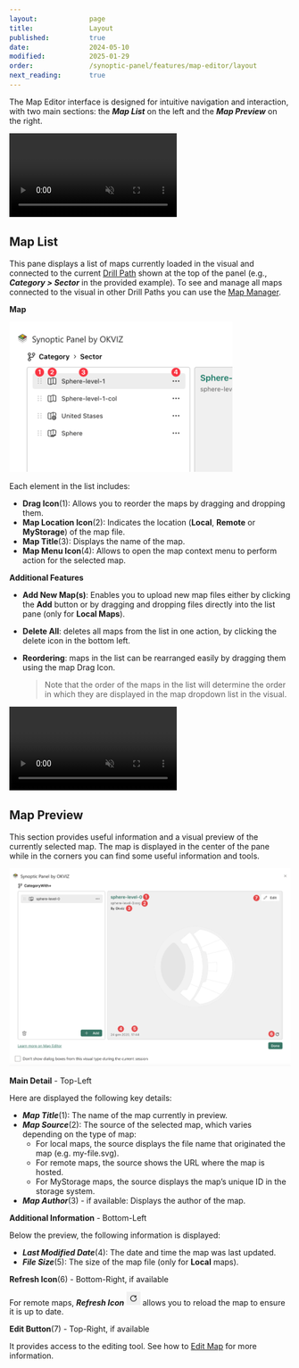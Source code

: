 ```yaml
---
layout:             page
title:              Layout
published:          true
date:               2024-05-10
modified:           2025-01-29
order:              /synoptic-panel/features/map-editor/layout
next_reading:       true
---
```


The Map Editor interface is designed for intuitive navigation and interaction, with two main sections: the ***Map List*** on the left and the ***Map Preview*** on the right.

<video src="images/map-editor-interface.mp4" autoplay loop muted></video>
## Map List

This pane displays a list of maps currently loaded in the visual and connected to the current [Drill Path](../../features/drill-mode.md#the-drill-path) shown at the top of the panel (e.g., ***Category > Sector*** in the provided example). To see and manage all maps connected to the visual in other Drill Paths you can use the [Map Manager](../map-manager.md).

**Map**

<img src="images/map-list-element.png" width="400">

Each element in the list includes:
- **Drag Icon**(1): Allows you to reorder the maps by dragging and dropping them.
- **Map Location Icon**(2): Indicates the location (**Local**, **Remote** or **MyStorage**) of the map file.
- **Map Title**(3): Displays the name of the map.
- **Map Menu Icon**(4): Allows to open the map context menu to perform action for the selected map.

**Additional Features**

- **Add New Map(s)**: Enables you to upload new map files either by clicking the **Add** button or by dragging and dropping files directly into the list pane (only for **Local Maps**).
- **Delete All**: deletes all maps from the list in one action, by clicking the delete icon in the bottom left.
- **Reordering**: maps in the list can be rearranged easily by dragging them using the map Drag Icon. 

    > Note that the order of the maps in the list will determine the order in which they are displayed in the map dropdown list in the visual.

<video src="images/map-editor-features.mp4" autoplay loop muted></video>

## Map Preview

This section provides useful information and a visual preview of the currently selected map.
The map is displayed in the center of the pane while in the corners you can find some useful information and tools.

<img src="images/map-preview.png">

**Main Detail** - Top-Left

Here are displayed the following key details:
- ***Map Title***(1): The name of the map currently in preview.
- ***Map Source***(2): The source of the selected map, which varies depending on the type of map:
	- For local maps, the source displays the file name that originated the map (e.g. my-file.svg).
	- For remote maps, the source shows the URL where the map is hosted.
	- For MyStorage maps, the source displays the map’s unique ID in the storage system.
- ***Map Author***(3) - if available: Displays the author of the map.

**Additional Information** - Bottom-Left

Below the preview, the following information is displayed:
- ***Last Modified Date***(4): The date and time the map was last updated.
- ***File Size***(5): The size of the map file (only for **Local** maps).

**Refresh Icon**(6) - Bottom-Right, if available

For remote maps, ***Refresh Icon*** <img src="images/refresh-icon.png" width="25" class="nomargin"> allows you to reload the map to ensure it is up to date.

**Edit Button**(7) - Top-Right, if available

It provides access to the editing tool. See how to [Edit Map](edit-map.md) for more information.